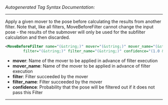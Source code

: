 _Autogenerated Tag Syntax Documentation:_

---
Apply a given mover to the pose before calculating the results from another filter. Note that, like all filters, MoveBeforeFilter cannot change the input pose - the results of the submover will only be used for the subfilter calculation and then discarded.

```xml
<MoveBeforeFilter name="(&string;)" mover="(&string;)" mover_name="(&string;)"
        filter="(&string;)" filter_name="(&string;)" confidence="(1.0 &real;)" />
```

-   **mover**: Name of the mover to be applied in advance of filter execution
-   **mover_name**: Name of the mover to be applied in advance of filter execution
-   **filter**: Filter succeeded by the mover
-   **filter_name**: Filter succeeded by the mover
-   **confidence**: Probability that the pose will be filtered out if it does not pass this Filter

---
